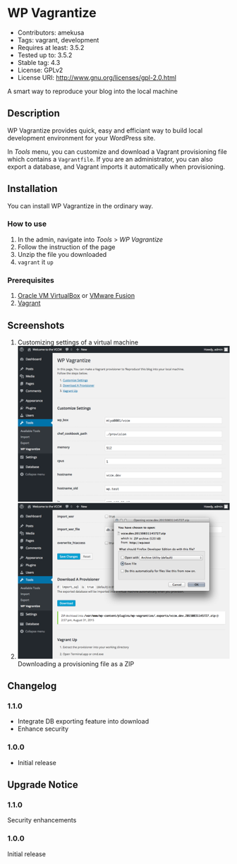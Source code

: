 # WP Vagrantize #
+ Contributors: amekusa
+ Tags: vagrant, development
+ Requires at least: 3.5.2
+ Tested up to: 3.5.2
+ Stable tag: 4.3
+ License: GPLv2
+ License URI: http://www.gnu.org/licenses/gpl-2.0.html

A smart way to reproduce your blog into the local machine

## Description ##

WP Vagrantize provides quick, easy and efficiant way to build local development environment for your WordPress site.

In *Tools* menu, you can customize and download a Vagrant provisioning file which contains a `Vagrantfile`.
If you are an administrator, you can also export a database, and Vagrant imports it automatically when provisioning.

## Installation ##

You can install WP Vagrantize in the ordinary way.

### How to use ###
1. In the admin, navigate into *Tools* > *WP Vagrantize*
2. Follow the instruction of the page
3. Unzip the file you downloaded
4. `vagrant` it `up`

### Prerequisites ###
1. [Oracle VM VirtualBox](https://www.virtualbox.org/) or [VMware Fusion](http://www.vmware.com/products/fusion)
2. [Vagrant](https://www.vagrantup.com/)

## Screenshots ##

1. Customizing settings of a virtual machine ![Screenshot 1](screenshot-1.png)
2. ![Screenshot 2](screenshot-2.png) Downloading a provisioning file as a ZIP

## Changelog ##

### 1.1.0 ###
* Integrate DB exporting feature into download
* Enhance security

### 1.0.0 ###
* Initial release

## Upgrade Notice ##

### 1.1.0 ###
Security enhancements

### 1.0.0 ###
Initial release
